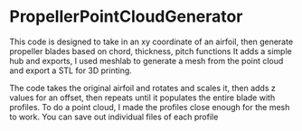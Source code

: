 # PropellerPointCloudGenerator

This code is designed to take in an xy coordinate of an airfoil, then generate propeller blades based on chord, thickness, pitch functions
It adds a simple hub and exports, I used meshlab to generate a mesh from the point cloud and export a STL for 3D printing.  

The code takes the original airfoil and rotates and scales it, then adds z values for an offset, then repeats until it populates the entire
blade with profiles.  To do a point cloud, I made the profiles close enough for the mesh to work.  You can save out individual files of each profile
